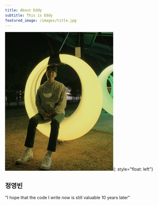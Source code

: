 ```yaml
---
title: About Eddy
subtitle: This is Eddy
featured_image: /images/title.jpg
---
```


![](/images/profile.png){: style="float: left"}

## 정영빈
"I hope that the code I write now is still valuable 10 years later"

